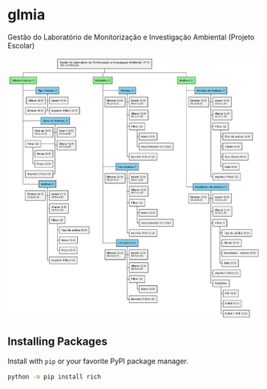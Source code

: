 # glmia
Gestão do Laboratório de Monitorização e Investigação Ambiental (Projeto Escolar)

![Arquitetura do Projeto](https://github.com/JMatoso/glmia/blob/main/assets/image.png)

## Installing Packages

Install with `pip` or your favorite PyPI package manager.

```sh
python -m pip install rich
```